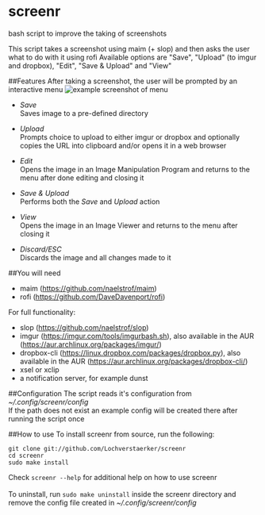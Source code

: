 # screenr
bash script to improve the taking of screenshots

This script takes a screenshot using maim (+ slop) and then asks the user what to do with it using rofi 
Available options are "Save", "Upload" (to imgur and dropbox), "Edit", "Save & Upload" and "View"


##Features
After taking a screenshot, the user will be prompted by an interactive menu
![example screenshot of menu](http://i.imgur.com/fotWDgd.jpg)
* *Save*  
Saves image to a pre-defined directory

* *Upload*  
Prompts choice to upload to either imgur or dropbox and optionally copies the URL into clipboard and/or opens it in a web browser

* *Edit*  
Opens the image in an Image Manipulation Program and returns to the menu after done editing and closing it

* *Save & Upload*  
Performs both the *Save* and *Upload* action

* *View*  
Opens the image in an Image Viewer and returns to the menu after closing it

* *Discard/ESC*  
Discards the image and all changes made to it


##You will need
* maim (https://github.com/naelstrof/maim)
* rofi (https://github.com/DaveDavenport/rofi)

For full functionality:
* slop (https://github.com/naelstrof/slop)
* imgur (https://imgur.com/tools/imgurbash.sh), also available in the AUR (https://aur.archlinux.org/packages/imgur/)
* dropbox-cli (https://linux.dropbox.com/packages/dropbox.py), also available in the AUR (https://aur.archlinux.org/packages/dropbox-cli/)
* xsel or xclip
* a notification server, for example dunst


##Configuration
The script reads it's configuration from _~/.config/screenr/config_  
If the path does not exist an example config will be created there after running the script once 


##How to use
To install screenr from source, run the following:  
```
git clone git://github.com/Lochverstaerker/screenr  
cd screenr  
sudo make install  
```
Check ```screenr --help``` for additional help on how to use screenr  
<br>
To uninstall, run ```sudo make uninstall``` inside the screenr directory and remove the config file created in _~/.config/screenr/config_
